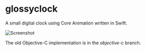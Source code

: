 glossyclock
===========

A small digital clock using Core Animation written in Swift.

![Screenshot](http://hallski.org/images/posts/glossy-clock.png)

The old Objective-C implementation is in the _objective-c_ branch.
